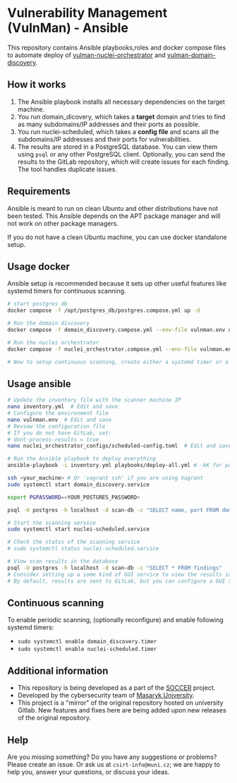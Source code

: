 # Vulnerability Management (VulnMan) - Ansible

This repository contains Ansible playbooks,roles and docker compose files to automate deploy of [vulman-nuclei-orchestrator](https://github.com/SOCCER-Project-DEP/vulnman-nuclei-orchestrator) and [vulman-domain-discovery](https://github.com/SOCCER-Project-DEP/vulnman-domain-discovery).

## How it works

1. The Ansible playbook installs all necessary dependencies on the target machine.
2. You run domain_dicovery, which takes a **target** domain and tries to find as many subdomains/IP addresses and their ports as possible.
3. You run nuclei-scheduled, which takes a **config file** and scans all the subdomains/IP addresses and their ports for vulnerabilities.
4. The results are stored in a PostgreSQL database. You can view them using `psql` or any other PostgreSQL client. Optionally, you can send the results to the GitLab repository, which will create issues for each finding. The tool handles duplicate issues.

## Requirements

Ansible is meant to run on clean Ubuntu and other distributions have not been tested. 
This Ansible depends on the APT package manager and will not work on other package managers.

If you do not have a clean Ubuntu machine, you can use docker standalone setup.

## Usage docker

Ansible setup is recommended because it sets up other useful features like systemd timers for continuous scanning.

```bash
# start postgres db
docker compose -f /opt/postgres_db/postgres.compose.yml up -d

# Run the domain discovery
docker compose -f domain_discovery.compose.yml --env-file vulnman.env up 

# Run the nuclei orchestrator
docker compose -f nuclei_orchestrator.compose.yml --env-file vulnman.env up

# Now to setup continuous scanning, create either a systemd timer or a cron job to run domain_discovery and nuclei-scheduled periodically
```

## Usage ansible

```bash
# Update the inventory file with the scanner machine IP
nano inventory.yml  # Edit and save
# Configure the environment file
nano vulnman.env  # Edit and save
# Review the configuration file
# If you do not have GitLab, set:
# dont-process-results = true
nano nuclei_orchestrator_configs/scheduled-config.toml  # Edit and save

# Run the Ansible playbook to deploy everything
ansible-playbook -i inventory.yml playbooks/deploy-all.yml # -kK for password prompt

ssh <your_machine> # Or 'vagrant ssh' if you are using Vagrant
sudo systemctl start domain_discovery.service

export PGPASSWORD=<YOUR_POSTGRES_PASSWORD>

psql -U postgres -h localhost -d scan-db -c "SELECT name, port FROM domains"

# Start the scanning service
sudo systemctl start nuclei-scheduled.service

# Check the status of the scanning service
# sudo systemctl status nuclei-scheduled.service

# View scan results in the database
psql -U postgres -h localhost -d scan-db -c "SELECT * FROM findings"
# Consider setting up a some kind of GUI service to view the results in the DB like pgAdmin
# By default, results are sent to GitLab, but you can configure a GUI service for easier browsing.
```

## Continuous scanning

To enable periodic scanning, (optionally reconfigure) and enable following systemd timers:
- `sudo systemctl enable domain_discovery.timer`
- `sudo systemctl enable nuclei-scheduled.timer`

## Additional information

- This repository is being developed as a part of the [SOCCER](https://soccer.agh.edu.pl/en/) project.
- Developed by the cybersecurity team of [Masaryk University](https://www.muni.cz/en). 
- This project is a "mirror" of the original repository hosted on university Gitlab. New features and fixes here are being added upon new releases of the original repository.

## Help

Are you missing something? Do you have any suggestions or problems? Please create an issue.
Or ask us at `csirt-info@muni.cz`; we are happy to help you, answer your questions, or discuss your ideas.

